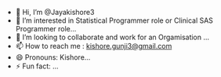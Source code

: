 - 👋 Hi, I’m @Jayakishore3
- 👀 I’m interested in Statistical Programmer role or Clinical SAS Programmer role...
- 💞️ I’m looking to collaborate and work for an Orgamisation  ...
- 📫 How to reach me : kishore.gunji3@gmail.com
- 😄 Pronouns: Kishore...
- ⚡ Fun fact: ...

<!---
Jayakishore3/Jayakishore3 is a ✨ special ✨ repository because its `README.md` (this file) appears on your GitHub profile.
You can click the Preview link to take a look at your changes.
--->
